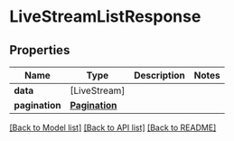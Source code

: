 # LiveStreamListResponse

## Properties
Name | Type | Description | Notes
------------ | ------------- | ------------- | -------------
**data** | [LiveStream] |  | 
**pagination** | [**Pagination**](Pagination.md) |  | 

[[Back to Model list]](../README.md#documentation-for-models) [[Back to API list]](../README.md#documentation-for-api-endpoints) [[Back to README]](../README.md)


